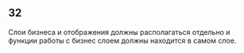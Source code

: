 ## 32
Слои бизнеса и отображения должны располагаться отдельно и функции работы с бизнес слоем должны находится в самом слое.